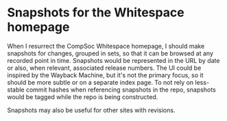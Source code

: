 # Snapshots for the Whitespace homepage

When I resurrect the CompSoc Whitespace homepage, I should make snapshots for
changes, grouped in sets, so that it can be browsed at any recorded point in
time. Snapshots would be represented in the URL by date or also, when relevant,
associated release numbers. The UI could be inspired by the Wayback Machine, but
it's not the primary focus, so it should be more subtle or on a separate index
page. To not rely on less-stable commit hashes when referencing snapshots in the
repo, snapshots would be tagged while the repo is being constructed.

Snapshots may also be useful for other sites with revisions.

